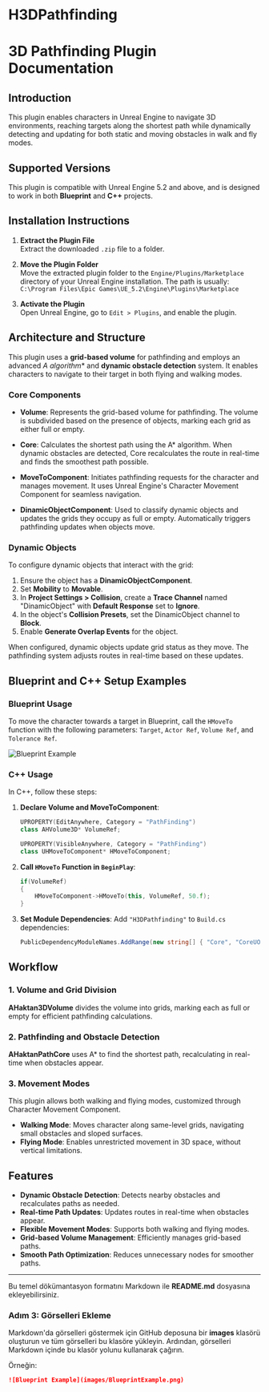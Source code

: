 # H3DPathfinding
# 3D Pathfinding Plugin Documentation

## Introduction
This plugin enables characters in Unreal Engine to navigate 3D environments, reaching targets along the shortest path while dynamically detecting and updating for both static and moving obstacles in walk and fly modes.

## Supported Versions
This plugin is compatible with Unreal Engine 5.2 and above, and is designed to work in both **Blueprint** and **C++** projects.

## Installation Instructions

1. **Extract the Plugin File**  
   Extract the downloaded `.zip` file to a folder.

2. **Move the Plugin Folder**  
   Move the extracted plugin folder to the `Engine/Plugins/Marketplace` directory of your Unreal Engine installation. The path is usually:  
   `C:\Program Files\Epic Games\UE_5.2\Engine\Plugins\Marketplace`

3. **Activate the Plugin**  
   Open Unreal Engine, go to `Edit > Plugins`, and enable the plugin.

## Architecture and Structure

This plugin uses a **grid-based volume** for pathfinding and employs an advanced **A* algorithm** and **dynamic obstacle detection** system. It enables characters to navigate to their target in both flying and walking modes.

### Core Components

- **Volume**: Represents the grid-based volume for pathfinding. The volume is subdivided based on the presence of objects, marking each grid as either full or empty.

- **Core**: Calculates the shortest path using the A* algorithm. When dynamic obstacles are detected, Core recalculates the route in real-time and finds the smoothest path possible.

- **MoveToComponent**: Initiates pathfinding requests for the character and manages movement. It uses Unreal Engine's Character Movement Component for seamless navigation.

- **DinamicObjectComponent**: Used to classify dynamic objects and updates the grids they occupy as full or empty. Automatically triggers pathfinding updates when objects move.

### Dynamic Objects

To configure dynamic objects that interact with the grid:
1. Ensure the object has a **DinamicObjectComponent**.
2. Set **Mobility** to **Movable**.
3. In **Project Settings > Collision**, create a **Trace Channel** named "DinamicObject" with **Default Response** set to **Ignore**.
4. In the object's **Collision Presets**, set the DinamicObject channel to **Block**.
5. Enable **Generate Overlap Events** for the object.

When configured, dynamic objects update grid status as they move. The pathfinding system adjusts routes in real-time based on these updates.

## Blueprint and C++ Setup Examples

### Blueprint Usage
To move the character towards a target in Blueprint, call the `HMoveTo` function with the following parameters: `Target`, `Actor Ref`, `Volume Ref`, and `Tolerance Ref`.

![Blueprint Example](images/BlueprintExample.png)

### C++ Usage
In C++, follow these steps:

1. **Declare Volume and MoveToComponent**:
    ```cpp
    UPROPERTY(EditAnywhere, Category = "PathFinding")
    class AHVolume3D* VolumeRef;

    UPROPERTY(VisibleAnywhere, Category = "PathFinding")
    class UHMoveToComponent* HMoveToComponent;
    ```

2. **Call `HMoveTo` Function in `BeginPlay`**:
    ```cpp
    if(VolumeRef)
    {
        HMoveToComponent->HMoveTo(this, VolumeRef, 50.f);
    }
    ```

3. **Set Module Dependencies**:
    Add `"H3DPathfinding"` to `Build.cs` dependencies:
    ```csharp
    PublicDependencyModuleNames.AddRange(new string[] { "Core", "CoreUObject", "Engine", "InputCore", "HeadMountedDisplay", "EnhancedInput", "H3DPathfinding" });
    ```

## Workflow

### 1. Volume and Grid Division
**AHaktan3DVolume** divides the volume into grids, marking each as full or empty for efficient pathfinding calculations.

### 2. Pathfinding and Obstacle Detection
**AHaktanPathCore** uses A* to find the shortest path, recalculating in real-time when obstacles appear.

### 3. Movement Modes
This plugin allows both walking and flying modes, customized through Character Movement Component.

- **Walking Mode**: Moves character along same-level grids, navigating small obstacles and sloped surfaces.
- **Flying Mode**: Enables unrestricted movement in 3D space, without vertical limitations.

## Features

- **Dynamic Obstacle Detection**: Detects nearby obstacles and recalculates paths as needed.
- **Real-time Path Updates**: Updates routes in real-time when obstacles appear.
- **Flexible Movement Modes**: Supports both walking and flying modes.
- **Grid-based Volume Management**: Efficiently manages grid-based paths.
- **Smooth Path Optimization**: Reduces unnecessary nodes for smoother paths.

---

Bu temel dökümantasyon formatını Markdown ile **README.md** dosyasına ekleyebilirsiniz.

### Adım 3: Görselleri Ekleme
Markdown'da görselleri göstermek için GitHub deposuna bir **images** klasörü oluşturun ve tüm görselleri bu klasöre yükleyin. Ardından, görselleri Markdown içinde bu klasör yolunu kullanarak çağırın.

Örneğin:
```markdown
![Blueprint Example](images/BlueprintExample.png)

